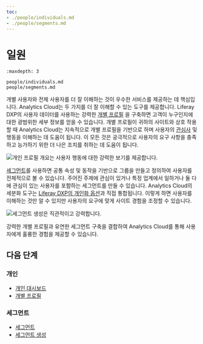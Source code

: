 ```yaml
---
toc:
- ./people/individuals.md
- ./people/segments.md
---
```

# 일원

```{toctree}
:maxdepth: 3

people/individuals.md
people/segments.md
```

개별 사용자와 전체 사용자를 더 잘 이해하는 것이 우수한 서비스를 제공하는 데 핵심입니다. Analytics Cloud는 두 가지를 더 잘 이해할 수 있는 도구를 제공합니다. Liferay DXP의 사용자 데이터를 사용하는 강력한 [개별 프로필](./people/individuals/individual-profiles.md) 을 구축하면 고객이 누구인지에 대한 광범위한 세부 정보를 얻을 수 있습니다. 개별 프로필이 귀하의 사이트와 상호 작용할 때 Analytics Cloud는 지속적으로 개별 프로필을 기반으로 하며 사용자의 [관심사](./workspace-data/definitions/managing-interest-topics.md#understanding-interests) 및 행동을 이해하는 데 도움이 됩니다. 이 모든 것은 궁극적으로 사용자의 요구 사항을 충족하고 능가하기 위한 더 나은 조치를 취하는 데 도움이 됩니다.

![개인 프로필 개요는 사용자 행동에 대한 강력한 보기를 제공합니다.](./people/images/01.png)

[세그먼트](./people/segments/segments.md)를 사용하면 공통 속성 및 동작을 기반으로 그룹을 만들고 정의하여 사용자를 전체적으로 볼 수 있습니다. 주어진 주제에 관심이 있거나 특정 업계에서 일하거나 둘 다에 관심이 있는 사용자를 포함하는 세그먼트를 만들 수 있습니다. Analytics Cloud의 세분화 도구는 [Liferay DXP의 개인화 옵션](./optimization/personalizing-content-with-segments.md)과 직접 통합됩니다. 이렇게 하면 사용자를 이해하는 것만 알 수 있지만 사용자의 요구에 맞게 사이트 경험을 조정할 수 있습니다. 

![세그먼트 생성은 직관적이고 강력합니다.](./people/images/02.png)

강력한 개별 프로필과 유연한 세그먼트 구축을 결합하여 Analytics Cloud를 통해 사용자에게 훌륭한 경험을 제공할 수 있습니다.

## 다음 단계

### 개인

- [개인 대시보드](./people/individuals/individuals-dashboard.md)
- [개별 프로필](./people/individuals/individual-profiles.md)

### 세그먼트

- [세그먼트](./people/segments/segments.md)
- [세그먼트 생성](./people/segments/creating-segments.md)